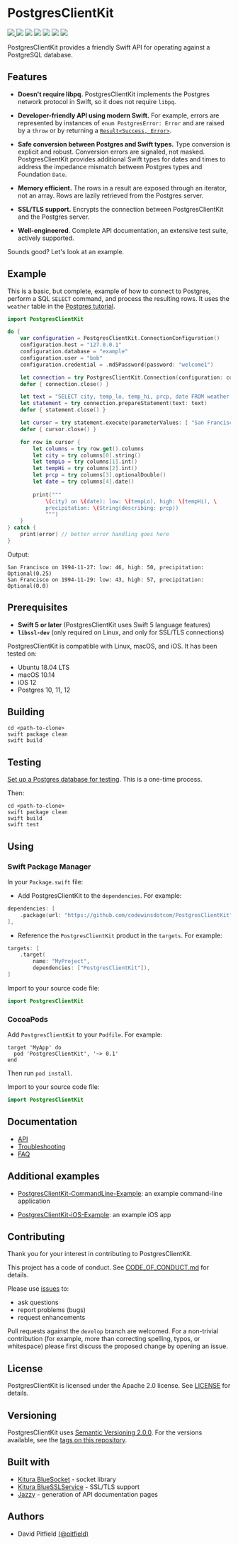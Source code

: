 # PostgresClientKit

<p>

  <a href="https://codewinsdotcom.github.io/PostgresClientKit/Docs/API/index.html">
    <img src="https://img.shields.io/badge/api-docs-blue.svg">
  </a>
  
  <img src="https://img.shields.io/badge/swift-5-green.svg">
  <img src="https://img.shields.io/badge/os-linux-green.svg">
  <img src="https://img.shields.io/badge/os-macOS-green.svg">
  <img src="https://img.shields.io/badge/os-iOS-green.svg">  
  
  <img src="https://img.shields.io/github/release/codewinsdotcom/PostgresClientKit.svg">
  <img src="https://img.shields.io/github/license/codewinsdotcom/PostgresClientKit.svg">
  
</p>

PostgresClientKit provides a friendly Swift API for operating against a PostgreSQL database.

## Features

- **Doesn't require libpq.**  PostgresClientKit implements the Postgres network protocol in Swift, so it does not require `libpq`.

- **Developer-friendly API using modern Swift.**  For example, errors are represented by instances of `enum PostgresError: Error` and are raised by a `throw` or by returning a [`Result<Success, Error>`](https://github.com/apple/swift-evolution/blob/master/proposals/0235-add-result.md).

- **Safe conversion between Postgres and Swift types.** Type conversion is explicit and robust.  Conversion errors are signaled, not masked.  PostgresClientKit provides additional Swift types for dates and times to address the impedance mismatch between Postgres types and Foundation `Date`.

- **Memory efficient.** The rows in a result are exposed through an iterator, not an array.  Rows are lazily retrieved from the Postgres server.

- **SSL/TLS support.** Encrypts the connection between PostgresClientKit and the Postgres server.

- **Well-engineered**.  Complete API documentation, an extensive test suite, actively supported.

Sounds good?  Let's look at an example.

## Example

This is a basic, but complete, example of how to connect to Postgres, perform a SQL `SELECT` command, and process the resulting rows.  It uses the `weather` table in the [Postgres tutorial](https://www.postgresql.org/docs/11/tutorial-table.html).

```swift
import PostgresClientKit

do {
    var configuration = PostgresClientKit.ConnectionConfiguration()
    configuration.host = "127.0.0.1"
    configuration.database = "example"
    configuration.user = "bob"
    configuration.credential = .md5Password(password: "welcome1")

    let connection = try PostgresClientKit.Connection(configuration: configuration)
    defer { connection.close() }

    let text = "SELECT city, temp_lo, temp_hi, prcp, date FROM weather WHERE city = $1;"
    let statement = try connection.prepareStatement(text: text)
    defer { statement.close() }

    let cursor = try statement.execute(parameterValues: [ "San Francisco" ])
    defer { cursor.close() }

    for row in cursor {
        let columns = try row.get().columns
        let city = try columns[0].string()
        let tempLo = try columns[1].int()
        let tempHi = try columns[2].int()
        let prcp = try columns[3].optionalDouble()
        let date = try columns[4].date()
    
        print("""
            \(city) on \(date): low: \(tempLo), high: \(tempHi), \
            precipitation: \(String(describing: prcp))
            """)
    }
} catch {
    print(error) // better error handling goes here
}
```

Output:

```
San Francisco on 1994-11-27: low: 46, high: 50, precipitation: Optional(0.25)
San Francisco on 1994-11-29: low: 43, high: 57, precipitation: Optional(0.0)
```

## Prerequisites

- **Swift 5 or later**  (PostgresClientKit uses Swift 5 language features)
- **`libssl-dev`** (only required on Linux, and only for SSL/TLS connections)

PostgresClientKit is compatible with Linux, macOS, and iOS.  It has been tested on:

- Ubuntu 18.04 LTS 
- macOS 10.14
- iOS 12
- Postgres 10, 11, 12

## Building

```
cd <path-to-clone>
swift package clean
swift build
```

## Testing

[Set up a Postgres database for testing](https://github.com/codewinsdotcom/PostgresClientKit/blob/master/Docs/setting_up_a_postgres_database_for_testing.md).  This is a one-time process.

Then:

```
cd <path-to-clone>
swift package clean
swift build
swift test
```

## Using

### Swift Package Manager

In your `Package.swift` file:

- Add PostgresClientKit to the `dependencies`.  For example:

```swift
dependencies: [
    .package(url: "https://github.com/codewinsdotcom/PostgresClientKit", from: "0.0.0"),
],
```

- Reference the `PostgresClientKit` product in the `targets`.  For example:

```swift
targets: [
    .target(
        name: "MyProject",
        dependencies: ["PostgresClientKit"]),
]
```

Import to your source code file:

```swift
import PostgresClientKit
```

### CocoaPods

Add `PostgresClientKit` to your `Podfile`.  For example:

```
target 'MyApp' do
  pod 'PostgresClientKit', '~> 0.1'
end
```

Then run `pod install`.

Import to your source code file:

```swift
import PostgresClientKit
```

## Documentation

- [API](https://codewinsdotcom.github.io/PostgresClientKit/Docs/API/index.html)
- [Troubleshooting](https://github.com/codewinsdotcom/PostgresClientKit/blob/master/Docs/troubleshooting.md)
- [FAQ](https://github.com/codewinsdotcom/PostgresClientKit/blob/master/Docs/faq.md)

## Additional examples

- [PostgresClientKit-CommandLine-Example](https://github.com/pitfield/PostgresClientKit-CommandLine-Example): an example command-line application

- [PostgresClientKit-iOS-Example](https://github.com/pitfield/PostgresClientKit-iOS-Example): an example iOS app

## Contributing

Thank you for your interest in contributing to PostgresClientKit.

This project has a code of conduct.  See [CODE_OF_CONDUCT.md](https://github.com/codewinsdotcom/PostgresClientKit/blob/master/CODE_OF_CONDUCT.md) for details.

Please use [issues](https://github.com/codewinsdotcom/PostgresClientKit/issues) to:

- ask questions
- report problems (bugs)
- request enhancements

Pull requests against the `develop` branch are welcomed.  For a non-trivial contribution (for example, more than correcting spelling, typos, or whitespace) please first discuss the proposed change by opening an issue.
    
## License

PostgresClientKit is licensed under the Apache 2.0 license.  See [LICENSE](https://github.com/codewinsdotcom/PostgresClientKit/blob/master/LICENSE) for details.

## Versioning

PostgresClientKit uses [Semantic Versioning 2.0.0](https://semver.org).  For the versions available, see the [tags on this repository](https://github.com/codewinsdotcom/PostgresClientKit/releases).

## Built with

- [Kitura BlueSocket](https://github.com/IBM-Swift/BlueSocket) - socket library
- [Kitura BlueSSLService](https://github.com/IBM-Swift/BlueSSLService) - SSL/TLS support
- [Jazzy](https://github.com/realm/jazzy) - generation of API documentation pages

## Authors

- David Pitfield [(@pitfield)](https://github.com/pitfield)
